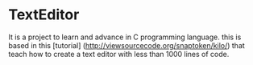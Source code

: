 # TextEditor
It is a project to learn and advance in C programming language. this is based in this [tutorial] (http://viewsourcecode.org/snaptoken/kilo/) that teach how to create a text editor with less than 1000 lines of code.
